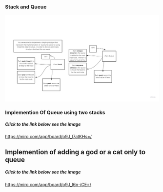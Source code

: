 ### Stack and Queue
![Stack and queue](stck&queus.jpg)

### Implemention Of Queue using two stacks
##### Click to the link below  see the image
https://miro.com/app/board/o9J_l7atKHs=/


## Implemention of adding a god or a cat only to queue
##### Click to the link below  see the image
https://miro.com/app/board/o9J_l6n-iCE=/